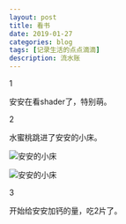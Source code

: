 ```yaml
---
layout: post
title: 看书
date: 2019-01-27
categories: blog
tags: [记录生活的点点滴滴]
description: 流水账
---
```


1 

安安在看shader了，特别萌。

2

水蜜桃跳进了安安的小床。

![安安的小床](https://raw.githubusercontent.com/cksmct/MarkdownPhotos/master/IMG_20190127_201726.jpg)

![安安的小床](https://raw.githubusercontent.com/cksmct/MarkdownPhotos/master/IMG_20190127_201731.jpg)

3

开始给安安加钙的量，吃2片了。








